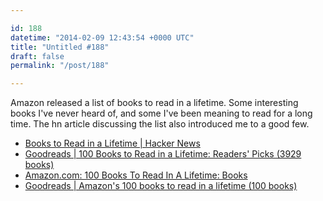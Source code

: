 ```yaml
---

id: 188
datetime: "2014-02-09 12:43:54 +0000 UTC"
title: "Untitled #188"
draft: false
permalink: "/post/188"

---
```


Amazon released a list of books to read in a lifetime. Some interesting books I've never heard of, and some I've been meaning to read for a long time. The hn article discussing the list also introduced me to a good few. 

 
 * [Books to Read in a Lifetime | Hacker News](https://news.ycombinator.com/item?id=7204372)
 * [Goodreads | 100 Books to Read in a Lifetime: Readers' Picks (3929 books)](https://www.goodreads.com/list/show/69635)
 * [Amazon.com: 100 Books To Read In A Lifetime: Books](http://www.amazon.com/100books)
 * [Goodreads | Amazon's 100 books to read in a lifetime (100 books)](https://www.goodreads.com/list/show/70591.Amazon_s_100_books_to_read_in_a_lifetime)


